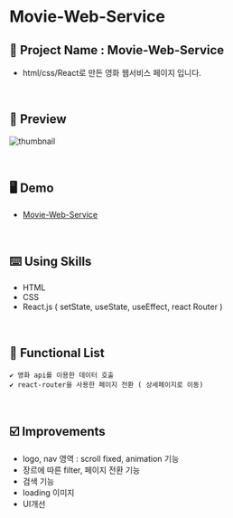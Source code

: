 # Movie-Web-Service

## 📅 Project Name : Movie-Web-Service
* html/css/React로 만든 영화 웹서비스 페이지 입니다.

<br/>


## 📱 Preview
![thumbnail](https://user-images.githubusercontent.com/39701029/150687919-42293088-2755-45d3-b13c-87000308aa34.jpg)


<br/>

## 🖥 Demo
- [Movie-Web-Service](https://hlpark0209.github.io/movie-service-react/index.html)

<br/>

## ⌨️ Using Skills

* HTML    
* CSS    
* React.js ( setState, useState, useEffect, react Router )

<br/>

## 📑 Functional List
```
✔️ 영화 api를 이용한 데이터 호출 
✔️ react-router을 사용한 페이지 전환 ( 상세페이지로 이동)
```
<br/>

## ☑️ Improvements

* logo, nav 영역 : scroll fixed, animation 기능
* 장르에 따른 filter, 페이지 전환 기능
* 검색 기능
* loading 이미지
* UI개선

<br/>
